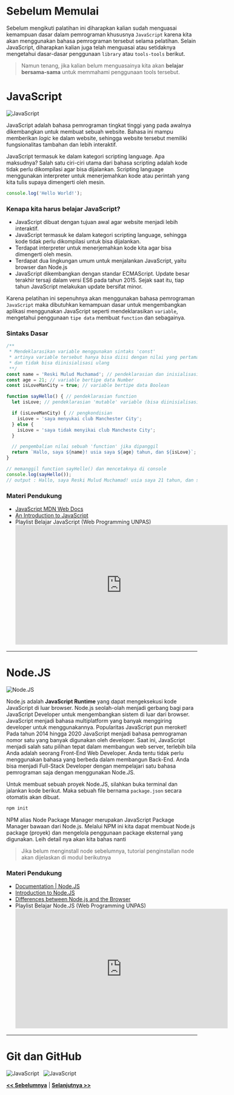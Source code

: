 # Sebelum Memulai

Sebelum mengikuti palatihan ini diharapkan kalian sudah menguasai kemampuan dasar dalam pemrograman khususnya `JavaScript` karena kita akan menggunakan bahasa pemrograman tersebut selama pelatihan. Selain JavaScript, diharapkan kalian juga telah menguasai atau setidaknya mengetahui dasar-dasar penggunaan `library` atau `tools-tools` berikut.

> Namun tenang, jika kalian belum menguasainya kita akan **belajar bersama-sama** untuk memmahami penggunaan tools tersebut.

# JavaScript

![JavaScript](https://raw.githubusercontent.com/reskimulud/reskimulud/main/logo-svg/javascript.svg)

JavaScript adalah bahasa pemrograman tingkat tinggi yang pada awalnya dikembangkan untuk membuat sebuah website. Bahasa ini mampu memberikan *logic* ke dalam website, sehingga website tersebut memiliki fungsionalitas tambahan dan lebih interaktif.

JavaScript termasuk ke dalam kategori scripting language. Apa maksudnya? Salah satu ciri-ciri utama dari bahasa scripting adalah kode tidak perlu dikompilasi agar bisa dijalankan. Scripting language menggunakan interpreter untuk menerjemahkan kode atau perintah yang kita tulis supaya dimengerti oleh mesin.

```js
console.log('Hello World!');
```

### Kenapa kita harus belajar JavaScript?

  * JavaScript dibuat dengan tujuan awal agar website menjadi lebih interaktif.
  * JavaScript termasuk ke dalam kategori scripting language, sehingga kode tidak perlu dikompilasi untuk bisa dijalankan. 
  * Terdapat interpreter untuk menerjemahkan kode kita agar bisa dimengerti oleh mesin.
  * Terdapat dua lingkungan umum untuk menjalankan JavaScript, yaitu browser dan Node.js
  * JavaScript dikembangkan dengan standar ECMAScript. Update besar terakhir tersaji dalam versi ES6 pada tahun 2015. Sejak saat itu, tiap tahun JavaScript melakukan update bersifat minor.

Karena pelatihan ini sepenuhnya akan menggunakan bahasa pemrograman `JavaScript` maka dibutuhkan kemampuan dasar untuk mengembangkan aplikasi menggunakan JavaScript seperti mendeklarasikan `variable`, mengetahui penggunaan `tipe data` membuat `function` dan sebagainya.

### Sintaks Dasar

```js
/**
 * Mendeklarasikan variable menggunakan sintaks 'const'
 * artinya variable tersebut hanya bisa diisi dengan nilai yang pertama
 * dan tidak bisa diinisialisasi ulang
 **/
const name = 'Reski Mulud Muchamad'; // pendeklarasian dan inisialisasi nilai variable bertipe data String
const age = 21; // variable bertipe data Number
const isLoveManCity = true; // variable bertipe data Boolean

function sayHello() { // pendeklarasian function
  let isLove; // pendeklarasian 'mutable' variable (bisa diinisialisasi ulang)

  if (isLoveManCity) { // pengkondisian
    isLove = 'saya menyukai club Manchester City';
  } else {
    isLove = 'saya tidak menyikai club Mancheste City';
  }

  // pengembalian nilai sebuah 'function' jika dipanggil
  return `Hallo, saya ${name}! usia saya ${age} tahun, dan ${isLove}`;
}

// memanggil function sayHello() dan mencetaknya di console
console.log(sayHello());
// output : Hallo, saya Reski Mulud Muchamad! usia saya 21 tahun, dan saya menyukai club Manchester City
```

### Materi Pendukung
  * [JavaScript MDN Web Docs](https://developer.mozilla.org/en-US/docs/Web/JavaScript)
  * [An Introduction to JavaScript](https://javascript.info/intro)
  * Playlist Belajar JavaScript (Web Programming UNPAS)
    <iframe width="560" height="315" src="https://www.youtube.com/embed/videoseries?list=PLFIM0718LjIWXagluzROrA-iBY9eeUt4w" title="YouTube video player" frameborder="0" allow="accelerometer; autoplay; clipboard-write; encrypted-media; gyroscope; picture-in-picture" allowfullscreen></iframe>

---

# Node.JS

![Node.JS](https://raw.githubusercontent.com/reskimulud/reskimulud/main/logo-svg/nodejs.svg)

Node.js adalah **JavaScript Runtime** yang dapat mengeksekusi kode JavaScript di luar browser. Node.js seolah-olah menjadi gerbang bagi para JavaScript Developer untuk mengembangkan sistem di luar dari browser. JavaScript menjadi bahasa multiplatform yang banyak menggiring developer untuk menggunakannya. Popularitas JavaScript pun meroket! Pada tahun 2014 hingga 2020 JavaScript menjadi bahasa pemrograman nomor satu yang banyak digunakan oleh developer. Saat ini, JavaScript menjadi salah satu pilihan tepat dalam membangun web server, terlebih bila Anda adalah seorang Front-End Web Developer. Anda tentu tidak perlu menggunakan bahasa yang berbeda dalam membangun Back-End. Anda bisa menjadi Full-Stack Developer dengan mempelajari satu bahasa pemrograman saja dengan menggunakan Node.JS.

Untuk membuat sebuah proyek Node.JS, silahkan buka terminal dan jalankan kode berikut. Maka sebuah file bernama `package.json` secara otomatis akan dibuat.

```bash
npm init
```

NPM alias Node Package Manager merupakan JavaScript Package Manager bawaan dari Node.js. Melalui NPM ini kita dapat membuat Node.js package (proyek) dan mengelola penggunaan package eksternal yang digunakan. Leih detail nya akan kita bahas nanti

> Jika belum menginstall node sebelumnya, tutorial penginstallan node akan dijelaskan di modul berikutnya

### Materi Pendukung
  * [Documentation | Node.JS](https://nodejs.org/en/docs/)
  * [Introduction to Node.JS](https://nodejs.dev/learn/introduction-to-nodejs)
  * [Differences between Node.js and the Browser](https://nodejs.dev/learn/differences-between-nodejs-and-the-browser)
  * Playlist Belajar Node.JS (Web Programming UNPAS)
    <iframe width="560" height="315" src="https://www.youtube.com/embed/videoseries?list=PLFIM0718LjIW-XBdVOerYgKegBtD6rSfD" title="YouTube video player" frameborder="0" allow="accelerometer; autoplay; clipboard-write; encrypted-media; gyroscope; picture-in-picture" allowfullscreen></iframe>

---

# Git dan GitHub

![JavaScript](https://raw.githubusercontent.com/reskimulud/reskimulud/main/logo-svg/git.svg) &nbsp;
![JavaScript](https://raw.githubusercontent.com/reskimulud/reskimulud/main/logo-svg/github-icon.svg)

**[<< Sebelumnya](README.md)** | **[Selanjutnya >>](instalasi.md)**